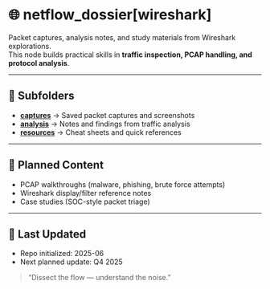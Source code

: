 # 🌐 netflow_dossier[wireshark]

Packet captures, analysis notes, and study materials from Wireshark explorations.  
This node builds practical skills in **traffic inspection, PCAP handling, and protocol analysis**.

---

## 📂 Subfolders

- **[captures](./captures)** → Saved packet captures and screenshots  
- **[analysis](./analysis)** → Notes and findings from traffic analysis  
- **[resources](./resources)** → Cheat sheets and quick references  

---

## 🔮 Planned Content
- PCAP walkthroughs (malware, phishing, brute force attempts)  
- Wireshark display/filter reference notes  
- Case studies (SOC-style packet triage)  

---

## 📅 Last Updated
- Repo initialized: 2025-06  
- Next planned update: Q4 2025  

> “Dissect the flow — understand the noise.”
